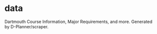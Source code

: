 # data
Dartmouth Course Information, Major Requirements, and more. Generated by D-Planner/scraper.

